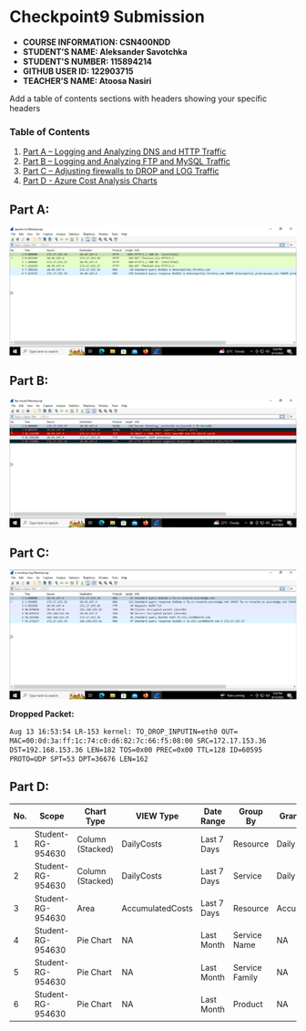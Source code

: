 # Checkpoint9 Submission

- **COURSE INFORMATION: CSN400NDD**
- **STUDENT’S NAME: Aleksander Savotchka**
- **STUDENT'S NUMBER: 115894214**
- **GITHUB USER ID: 122903715**
- **TEACHER’S NAME: Atoosa Nasiri**

Add a table of contents sections with headers showing your specific headers
### Table of Contents

1. [Part A – Logging and Analyzing DNS and HTTP Traffic](#part-a)
2. [Part B – Logging and Analyzing FTP and MySQL Traffic](#part-b)
3. [Part C – Adjusting firewalls to DROP and LOG Traffic](#part-c)
4. [Part D - Azure Cost Analysis Charts](#part-d)

## Part A:
![Wireshark Capture](/Checkpoint9/SS99.JPG)

## Part B:
![Wireshark Capture](/Checkpoint9/Capture11.JPG)

## Part C:
![Wireshark Capture](/Checkpoint9/Capture12.JPG)

**Dropped Packet:**
```
Aug 13 16:53:54 LR-153 kernel: TO_DROP_INPUTIN=eth0 OUT= MAC=00:0d:3a:ff:1c:74:c0:d6:82:7c:66:f5:08:00 SRC=172.17.153.36 DST=192.168.153.36 LEN=182 TOS=0x00 PREC=0x00 TTL=128 ID=60595 PROTO=UDP SPT=53 DPT=36676 LEN=162
```
## Part D:
| No. | Scope | Chart Type | VIEW Type |  Date Range | Group By | Granularity| Example |
|-|-|-|-|-|-|-|-|
|1|Student-RG-954630| Column (Stacked) | DailyCosts | Last 7 Days | Resource | Daily | <img src="./Costs/SS1.jpg" alt="Daily Cost Barchart" style="float: left; margin-right: 10px;" /> |
|2|Student-RG-954630| Column (Stacked) | DailyCosts | Last 7 Days | Service | Daily | <img src="./Costs/SS2.JPG" alt="Daily Cost Service-Barchart.jpg" style="float: left; margin-right: 10px;" /> |
|3|Student-RG-954630| Area| AccumulatedCosts | Last 7 Days | Resource | Accumulated | <img src="./Costs/ss3.jpg" alt="Accumulated Resource Barchart" style="float: left; margin-right: 10px;" /> |
|4|Student-RG-954630| Pie Chart | NA | Last Month | Service Name | NA | <img src="./Costs/ss4.JPG" alt="Service Name Piechart" style="float: left; margin-right: 10px;" /> |
|5|Student-RG-954630| Pie Chart | NA | Last Month | Service Family | NA | <img src="./Costs/ss5.jpg" alt="Service Family Piechart" style="float: left; margin-right: 10px;" /> |
|6|Student-RG-954630| Pie Chart | NA | Last Month | Product | NA | <img src="./Costs/ss6.jpg" alt="Product Piechart" style="float: left; margin-right: 10px;" /> |